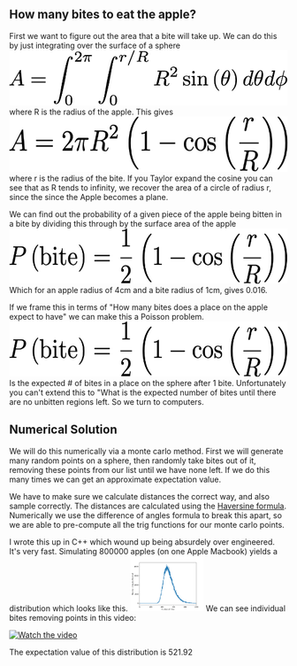 ## How many bites to eat the apple?

First we want to figure out the area that a bite will take up. We can do this by just integrating over the surface of a sphere
<img src="https://github.com/rvilim/riddler-apple-eating/blob/master/images/integral_setup.png" height="100">
where R is the radius of the apple. This gives
<img src="https://github.com/rvilim/riddler-apple-eating/blob/master/images/bite_area.png" height="100">
where r is the radius of the bite. If you Taylor expand the cosine you can see that as R tends to infinity, we recover the area of a circle of radius r, since the since the Apple becomes a plane.

We can find out the probability of a given piece of the apple being bitten in a bite by dividing this through by the surface area of the apple
<img src="https://github.com/rvilim/riddler-apple-eating/blob/master/images/prob_bite.png" height="100">
Which for an apple radius of 4cm and a bite radius of 1cm, gives 0.016.

If we frame this in terms of "How many bites does a place on the apple expect to have" we can make this a Poisson problem. 
<img src="https://github.com/rvilim/riddler-apple-eating/blob/master/images/prob_bite.png" height="100">
Is the expected # of bites in a place on the sphere after 1 bite. Unfortunately you can't extend this to "What is the expected number of bites until there are no unbitten regions left. So we turn to computers.

## Numerical Solution

We will do this numerically via a monte carlo method. First we will generate many random points on a sphere, then randomly take bites out of it, removing these points from our list until we have none left. If we do this many times we can get an approximate expectation value. 

We have to make sure we calculate distances the correct way, and also sample correctly. The distances are calculated using the [Haversine formula](https://en.wikipedia.org/wiki/Haversine_formula). Numerically we use the difference of angles formula to break this apart, so we are able to pre-compute all the trig functions for our monte carlo points. 

I wrote this up in C++ which wound up being absurdely over engineered. It's very fast. Simulating 800000 apples (on one Apple Macbook) yields a distribution which looks like this.
<img src="https://github.com/rvilim/riddler-apple-eating/blob/master/images/bites_dist.png" height="100">
We can see individual bites removing points in this video:

[![Watch the video](https://img.youtube.com/vi/wufyiJU0Lv4/maxresdefault.jpg)](https://youtu.be/wufyiJU0Lv4)

The expectation value of this distribution is 521.92

